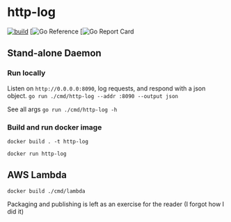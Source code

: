 # http-log

[![build](https://github.com/mt-inside/http-log/actions/workflows/test.yaml/badge.svg)](https://github.com/mt-inside/http-log/actions/workflows/test.yaml)
[![Go Reference](https://pkg.go.dev/badge/github.com/mt-inside/http-log//pkg.go.dev/github.com/mt-inside/http-log)
[![Go Report Card](https://goreportcard.com/badge/github.com/mt-inside/http-log//goreportcard.com/report/github.com/mt-inside/http-log)

## Stand-alone Daemon

### Run locally
Listen on `http://0.0.0.0:8090`, log requests, and respond with a json object.
`go run ./cmd/http-log --addr :8090 --output json`

See all args
`go run ./cmd/http-log -h`

### Build and run docker image
`docker build . -t http-log`

`docker run http-log`

## AWS Lambda

`docker build ./cmd/lambda`

Packaging and publishing is left as an exercise for the reader (I forgot how I did it)
